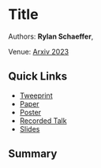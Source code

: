 # Title

Authors: **Rylan Schaeffer**, 

Venue: [Arxiv 2023](https://arxiv.org/abs/2304.15004)

## Quick Links

- [Tweeprint](https://twitter.com/RylanSchaeffer/status/)
- [Paper](paper.pdf)
- [Poster](poster.pdf)
- [Recorded Talk]()
- [Slides](slides.pdf)

## Summary